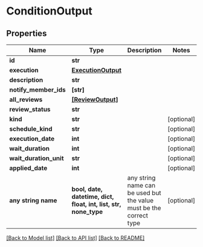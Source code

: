 # ConditionOutput


## Properties
Name | Type | Description | Notes
------------ | ------------- | ------------- | -------------
**id** | **str** |  | 
**execution** | [**ExecutionOutput**](ExecutionOutput.md) |  | 
**description** | **str** |  | 
**notify_member_ids** | **[str]** |  | 
**all_reviews** | [**[ReviewOutput]**](ReviewOutput.md) |  | 
**review_status** | **str** |  | 
**kind** | **str** |  | [optional] 
**schedule_kind** | **str** |  | [optional] 
**execution_date** | **int** |  | [optional] 
**wait_duration** | **int** |  | [optional] 
**wait_duration_unit** | **str** |  | [optional] 
**applied_date** | **int** |  | [optional] 
**any string name** | **bool, date, datetime, dict, float, int, list, str, none_type** | any string name can be used but the value must be the correct type | [optional]

[[Back to Model list]](../README.md#documentation-for-models) [[Back to API list]](../README.md#documentation-for-api-endpoints) [[Back to README]](../README.md)


